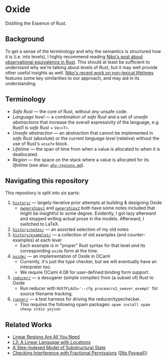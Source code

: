 # Oxide

Distilling the Essence of Rust.

## Background

To get a sense of the terminology and why the semantics is structured how it is (i.e. into levels),
I highly recommend reading [Niko's post about observational equivalence in Rust][obseq]. This should
at least be sufficient to understand why we're talking about levels of Rust, but it may well provide
other useful insights as well. [Niko's recent work on non-lexical lifetimes][nll] features some key
similarities to our approach, and may aid in its understanding.

## Terminology

- _Safe Rust_ — the core of Rust, without _any_ unsafe code.
- _Language level_ — a combination of _safe Rust_ and a set of _unsafe abstractions_ that increase
  the overall expressivity of the language, e.g. Rust1 is _safe Rust_ + `Vec<T>`.
- _Unsafe abstraction_ — an abstraction that cannot be implemented in _safe Rust_ (absolute) or the
  current _language level_ (relative) without the use of Rust's `unsafe` block.
- _Lifetime_ — the span of time from when a value is allocated to when it is deallocated.
- _Region_ — the space on the stack where a value is allocated for its _lifetime_ (see also:
  [`why-regions.md`](notes/why-regions.md)).

## Navigating this repository

This repository is split into six parts:

1. [`history/`](history/) — largely-iterative prior attempts at building & designing Oxide
    - [`ownershipv1`](history/ownershipv1.md) and [`ownershipv2`](history/ownershipv2.md) both have
      some notes included that might be insightful to some degree. Evidently, I got lazy afterward
      and stopped writing actual prose in the models. Afterward, I switched to LaTeX.
2. [`history/notes/`](history/notes/) — an assorted selection of my old notes
3. [`history/examples/`](history/examples/) — a collection of old examples (and counter-examples) at each level
    - Each example is in "proper" Rust syntax for that level _and_ its corresponding `oxide` form at the time.
4. [`oxide/`](oxide/) — an implementation of Oxide in OCaml
    - Currently, it's just the type checker, but we will eventually have an interpreter too.
    - We require OCaml 4.08 for user-defined binding form support.
5. [`reducer/`](reducer/) — a desugarer (simple compiler) from (a subset of) Rust to Oxide
    - Run reducer with `RUSTFLAGS='--cfg procmacro2_semver_exempt'` for source filename tracking.
6. [`runner/`](runner/) — a test harness for driving the reducer/typechecker. 
    - This requires the following opam packages:
    `opam install opam shexp stdio yojson`


## Related Works

- [Linear Regions Are All You Need][linrgn]
- [L3: A Linear Language with Locations][linloc]
- [A Step-Indexed Model of Substructural State][substruct]
- [Checking Interference with Fractional Permissions][fracperm] ([[No Paywall]][fracperm-cc])

[obseq]: http://smallcultfollowing.com/babysteps/blog/2016/10/02/observational-equivalence-and-unsafe-code/
[nll]: http://smallcultfollowing.com/babysteps/blog/2018/04/27/an-alias-based-formulation-of-the-borrow-checker/
[linrgn]: http://www.ccs.neu.edu/home/amal/papers/linrgn.pdf
[linloc]: http://www.ccs.neu.edu/home/amal/papers/linloc-techrpt.pdf
[substruct]: http://www.ccs.neu.edu/home/amal/papers/substruct.pdf
[fracperm]: https://link.springer.com/content/pdf/10.1007%2F3-540-44898-5_4.pdf
[fracperm-cc]: https://commie.club/papers/boyland03:frac-permissions.pdf
